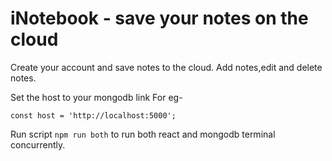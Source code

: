 # iNotebook - save your notes on the cloud

Create your account and save notes to the cloud.
Add notes,edit and delete notes.

Set the host to your mongodb link
For eg-

`const host = 'http://localhost:5000';`

Run script `npm run both` to run both react and mongodb terminal concurrently.
